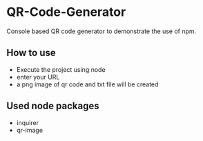 # QR-Code-Generator
Console based QR code generator to demonstrate the use of npm.

## How to use
- Execute the project using node
- enter your URL
- a png image of qr code and txt file will be created

## Used node packages
- inquirer
- qr-image
